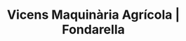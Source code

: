 ---
title: "Vicens Maquinària Agrícola | Fondarella"
url: /fondarella/vicens-maquinaria-agricola-fondarella/
shop: agraria
---